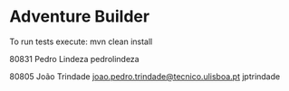 # Adventure Builder

To run tests execute: mvn clean install

80831 Pedro Lindeza pedrolindeza
 
80805 João Trindade joao.pedro.trindade@tecnico.ulisboa.pt jptrindade
